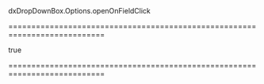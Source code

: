 <!--id-->dxDropDownBox.Options.openOnFieldClick<!--/id-->
===========================================================================
<!--default-->true<!--/default-->
===========================================================================

